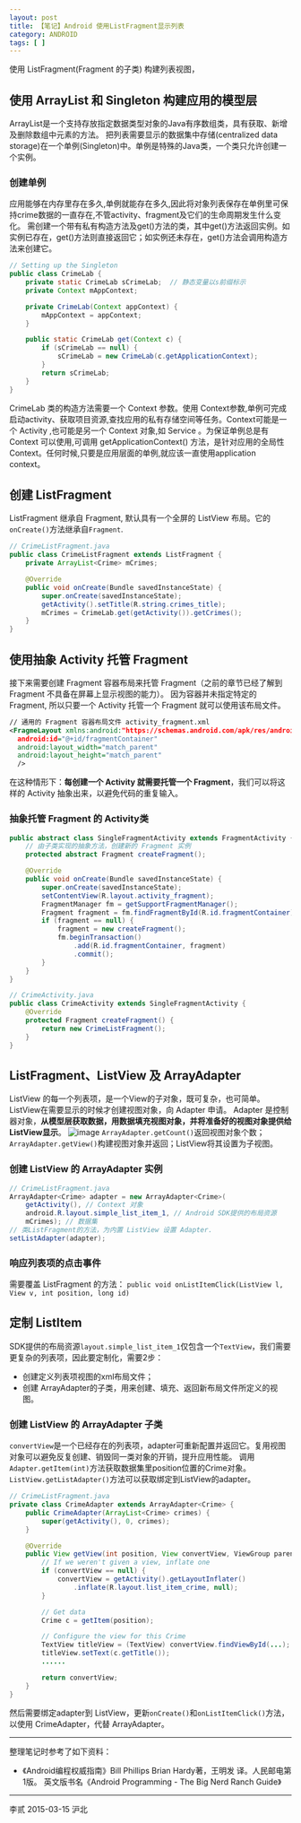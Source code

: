 ```yaml
---
layout: post
title: 【笔记】Android 使用ListFragment显示列表
category: ANDROID
tags: [ ]
---
```


使用 ListFragment(Fragment 的子类) 构建列表视图，



## 使用 ArrayList<E> 和 Singleton 构建应用的模型层

ArrayList<E>是一个支持存放指定数据类型对象的Java有序数组类，具有获取、新增及删除数组中元素的方法。
把列表需要显示的数据集中存储(centralized data storage)在一个单例(Singleton)中。单例是特殊的Java类，一个类只允许创建一个实例。

### 创建单例
应用能够在内存里存在多久,单例就能存在多久,因此将对象列表保存在单例里可保持crime数据的一直存在,不管activity、fragment及它们的生命周期发生什么变化。
需创建一个带有私有构造方法及get()方法的类，其中get()方法返回实例。如实例已存在，get()方法则直接返回它；如实例还未存在，get()方法会调用构造方法来创建它。

```Java
// Setting up the Singleton
public class CrimeLab {
    private static CrimeLab sCrimeLab;	// 静态变量以s前缀标示
    private Context mAppContext;

    private CrimeLab(Context appContext) {
        mAppContext = appContext;
    }

    public static CrimeLab get(Context c) {
        if (sCrimeLab == null) {
            sCrimeLab = new CrimeLab(c.getApplicationContext);
        }
        return sCrimeLab;
    }
}
```

CrimeLab 类的构造方法需要一个 Context 参数。使用 Context参数,单例可完成启动activity、获取项目资源,查找应用的私有存储空间等任务。Context可能是一个 Activity ,也可能是另一个 Context 对象,如 Service 。为保证单例总是有 Context 可以使用,可调用 getApplicationContext() 方法，是针对应用的全局性Context。任何时候,只要是应用层面的单例,就应该一直使用application context。


## 创建 ListFragment
ListFragment 继承自 Fragment, 默认具有一个全屏的 ListView 布局。它的`onCreate()`方法继承自`Fragment`.

```Java
// CrimeListFragment.java
public class CrimeListFragment extends ListFragment {
    private ArrayList<Crime> mCrimes;

    @Override
    public void onCreate(Bundle savedInstanceState) {
        super.onCreate(savedInstanceState);
        getActivity().setTitle(R.string.crimes_title);
        mCrimes = CrimeLab.get(getActivity()).getCrimes();
    }
}
```

## 使用抽象 Activity 托管 Fragment
接下来需要创建 Fragment 容器布局来托管 Fragment（之前的章节已经了解到 Fragment 不具备在屏幕上显示视图的能力）。
因为容器并未指定特定的 Fragment, 所以只要一个 Activity 托管一个 Fragment 就可以使用该布局文件。

```xml
// 通用的 Fragment 容器布局文件 activity_fragment.xml
<FragmeLayout xmlns:android:"https://schemas.android.com/apk/res/android"
  android:id="@+id/fragmentContainer"
  android:layout_width="match_parent"
  android:layout_height="match_parent"
  />
```

在这种情形下：**每创建一个 Activity 就需要托管一个 Fragment**，我们可以将这样的 Activity 抽象出来，以避免代码的重复输入。

### 抽象托管 Fragment 的 Activity类

```Java
public abstract class SingleFragmentActivity extends FragmentActivity {
    // 由子类实现的抽象方法，创建新的 Fragment 实例
    protected abstract Fragment createFragment();

    @Override
    public void onCreate(Bundle savedInstanceState) {
        super.onCreate(savedInstanceState);
        setContentView(R.layout.activity_fragment);
        FragmentManager fm = getSupportFragmentManager();
        Fragment fragment = fm.findFragmentById(R.id.fragmentContainer);
        if (fragment == null) {
            fragment = new createFragment();
            fm.beginTransaction()
                .add(R.id.fragmentContainer, fragment)
                .commit();
        }
    }
}

// CrimeActivity.java
public class CrimeActivity extends SingleFragmentActivity {
    @Override
    protected Fragment createFragment() {
        return new CrimeListFragment();
    }
}
```

## ListFragment、ListView 及 ArrayAdapter
ListView 的每一个列表项，是一个View的子对象，既可复杂，也可简单。
ListView在需要显示的时候才创建视图对象，向 Adapter 申请。
Adapter 是控制器对象，**从模型层获取数据，用数据填充视图对象，并将准备好的视图对象提供给ListView显示**。
![image](/images/Android/图9-8-ListView-Adapter会话.png)
`ArrayAdapter.getCount()`返回视图对象个数；`ArrayAdapter.getView()`构建视图对象并返回；ListView将其设置为子视图。

### 创建 ListView 的 ArrayAdapter<T> 实例

```Java
// CrimeListFragment.java
ArrayAdapter<Crime> adapter = new ArrayAdapter<Crime>(
    getActivity(), // Context 对象
    android.R.layout.simple_list_item_1, // Android SDK提供的布局资源
    mCrimes); // 数据集
// 类ListFragment的方法，为内置 ListView 设置 Adapter.
setListAdapter(adapter);
```
### 响应列表项的点击事件
需要覆盖 ListFragment 的方法：
`public void onListItemClick(ListView l, View v, int position, long id)`

## 定制 ListItem
SDK提供的布局资源`layout.simple_list_item_1`仅包含一个`TextView`，我们需要更复杂的列表项，因此要定制化，需要2步：

- 创建定义列表项视图的xml布局文件；
- 创建 ArrayAdapter<T>的子类，用来创建、填充、返回新布局文件所定义的视图。

### 创建 ListView 的 ArrayAdapter<T> 子类
`convertView`是一个已经存在的列表项，adapter可重新配置并返回它。复用视图对象可以避免反复创建、销毁同一类对象的开销，提升应用性能。
调用 `Adapter.getItem(int)`方法获取数据集里position位置的Crime对象。
`ListView.getListAdapter()`方法可以获取绑定到ListView的adapter。

```Java
// CrimeListFragment.java
private class CrimeAdapter extends ArrayAdapter<Crime> {
    public CrimeAdapter(ArrayList<Crime> crimes) {
        super(getActivity(), 0, crimes);
    }

    @Override
    public View getView(int position, View convertView, ViewGroup parent) {
        // If we weren't given a view, inflate one
        if (convertView == null) {
            convertView = getActivity().getLayoutInflater()
                .inflate(R.layout.list_item_crime, null);
        }

        // Get data        
        Crime c = getItem(position);

        // Configure the view for this Crime
        TextView titleView = (TextView) convertView.findViewById(...);
        titleView.setText(c.getTitle());
        ......

        return convertView;	
    }
}
```
然后需要绑定adapter到 ListView，更新`onCreate()`和`onListItemClick()`方法，以使用 CrimeAdapter，代替 ArrayAdapter。

---

整理笔记时参考了如下资料：

- 《Android编程权威指南》Bill Phillips  Brian Hardy著，王明发 译。人民邮电第1版。
    英文版书名《Android Programming - The Big Nerd Ranch Guide》

---
李贰 2015-03-15 沪北

